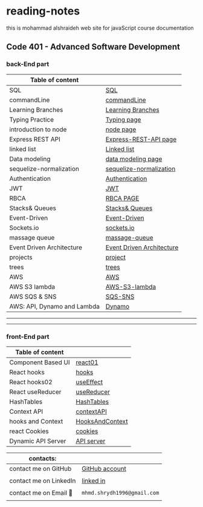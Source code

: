 # reading-notes

this is mohammad alshraideh web site for  javaScript course documentation  


## Code 401 - Advanced Software Development
### back-End part

|Table of content|  |
|--------------------|------------------|  
|  SQL  |  [SQL](./sql.md)| 
|commandLine | [commandLine](./commandLine.md)| 
|Learning Branches  | [Learning Branches](./learningBranches.md)| 
|Typing Practice  | [Typing page](TypingPractice.md)| 
|introduction to node |[node page](./node.md)| 
|Express REST API   | [Express-REST-API page](Express-REST-API.md)| 
|linked list   | [Linked list](linked-list.md)| 
|Data modeling   | [data modeling page](DataModeling.md)| 
|sequelize-normalization|[sequelize-normalization](./sequelize-normalization.md)| 
|Authentication |[Authentication](Authentication.md) | 
|JWT  |  [JWT](./JWT.md)| 
|RBCA | [RBCA PAGE](RBCA.md)| 
|Stacks& Queues| [Stacks& Queues](./StacksAndQueues.md) | 
|Event-Driven| [Event-Driven](/event-driven.md)| 
|Sockets.io| [sockets.io](./sockets.Io.md)|  
|massage queue| [massage-queue](./massage-queue.md)| 
|Event Driven Architecture| [Event Driven Architecture](./EventDrivenArchitecture.md)|  
|projects| [project](./projects.md)|   
|trees| [trees](./trees.md)|   
|AWS| [AWS](./AWS)|  
|AWS S3 lambda| [AWS-S3-lambda](./AWS-S3-lambda.md)|  
|AWS SQS & SNS| [SQS-SNS](./SQS%26SNS.md)|  
|AWS: API, Dynamo and Lambda| [Dynamo](./aws-dynamo.md)|
------
-----

### front-End part

|Table of content|  |
|--------------------|------------------|  
| Component Based UI |  [react01](./react01.md)| 
| React hooks |[hooks](./hooks.md)  | 
| React hooks02 |[useEffect](./useEffectHook.md)  | 
| React useReducer |[useReducer](./useReducer.md)  |
| HashTables |[HashTables](./hashTable.md)  |
|Context API| [contextAPI](./contextAPI.md)|  |
|hooks and Context |[HooksAndContext](./HooksAndContext.md) |  |
|react Cookies |[cookies](./LoginA) ||
|Dynamic API Server | [API server](./APIserver)| |





































 
|contacts: |   |
|--------------|-----------------|
|contact me on GitHub  | [GitHub account](https://github.com/mohammadsh96)|
|  | |
|contact me on LinkedIn | [linked in ](https://www.linkedin.com/in/mohammad-alshraideh-67820b186/)|
|  |  | 
|contact me on Email  :email:| ``` mhmd.shrydh1996@gmail.com ```|
|  |  |
